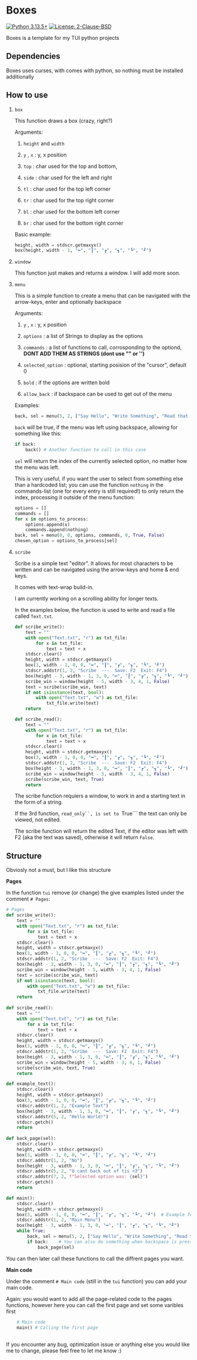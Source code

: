 # Boxes
[![Python 3.13.5+](https://img.shields.io/badge/python-3.13.5+-blue.svg)](https://www.python.org/downloads/) [![License: 2-Clause-BSD](https://img.shields.io/badge/BSD-yellow.svg)](https://opensource.org/license/bsd-2-clause)

Boxes is a template for my TUI python projects

## Dependencies

Boxes uses curses, with comes with python, so nothing must be installed additionally

## How to use
1. ```box```

   This function draws a box (crazy, right?)
   
   Arguments:
   
     1. ```height``` and ```width```
   
     2. ```y``` , ```x``` : y, x position
   
     3. ```top``` : char used for  the top and bottom,
   
     4. ```side``` : char used for the left and right
   
     5. ```tl``` : char used for the top left corner
   
     6. ```tr``` : char used for the top right corner
   
     7. ```bl``` : char used for the bottom left corner
   
     8. ```br``` : char used for the bottom right corner
   
   Basic example:
   ```Python
   height, width = stdscr.getmaxyx()
   box(height, width - 1, "━", "┃", "┏", "┓", "┗", "┛")    
   ```

3. ```window```
 
   This function just makes and returns a window. I will add more soon.

4. ```menu```

   This is a simple function to create a menu that can be navigated with the arrow-keys, enter and optionally backspace
   
   Arguments:
   
     1. ```y``` , ```x``` : y, x position
   
     2. ```options``` : a list of Strings to display as the options
   
     3. ```commands``` : a list of functions to call, corrosponding to the optiond, **DONT ADD THEM AS STRINGS (dont use "" or '')**
   
     4. ```selected_option``` : optional, starting posision of the "cursor", default 0
   
     5. ```bold``` : if the options are written bold
   
     6. ```allow_back``` : if backspace can be used to get out of the menu

   Examples:

   ```Python
   back, sel = menu(5, 2, ["Say Hello", "Write Something", "Read that something", "Quit"], [example_text, scribe_write, scribe_read, bye], 0, True, True)  # Example on how to use the menu function
   ```

   ```back``` will be true, if the menu was left using backspace, allowing for something like this:

   ```Python
   if back:
       back() # Another function to call in this case
   ```

   ```sel``` will return the index of the currently selected option, no matter how the menu was left.

   This is very useful, if you want the user to select from something else than a hardcoded list; you can use the function ```nothing``` in the commands-list (one for every entry is still required!) to only return the index, processing it outside of the menu function:

   ```Python
   options = []
   commands = []
   for x in options_to_process:
       options.append(x)
       commands.append(nothing)
   back, sel = menu(0, 0, options, commands, 0, True, False)
   chosen_option = options_to_process[sel]
   ```
5. ```scribe```
    
    Scribe is a simple text "editor". It allows for most characters to be written and can be navigated using the arrow-keys and home & end keys.
    
    It comes with text-wrap build-in.

    I am currently working on a scrolling ability for longer texts.

    In the examples below, the function is used to write and read a file called ```Text.txt```.

    ```Python
    def scribe_write():
        text = ""
        with open("Text.txt", "r") as txt_file:
            for x in txt_file:
                text = text + x
        stdscr.clear()
        height, width = stdscr.getmaxyx()
        box(3, width - 1, 0, 0, "━", "┃", "┏", "┓", "┗", "┛")
        stdscr.addstr(1, 2, "Scribe  ---  Save: F2  Exit: F4")
        box(height - 3, width - 1, 3, 0, "━", "┃", "┏", "┓", "┗", "┛")
        scribe_win = window(height - 5, width - 3, 4, 1, False)
        text = scribe(scribe_win, text)
        if not isinstance(text, bool):
            with open("Text.txt", "w") as txt_file:
                txt_file.write(text)
        return
    
    def scribe_read():
        text = ""
        with open("Text.txt", "r") as txt_file:
            for x in txt_file:
                text = text + x
        stdscr.clear()
        height, width = stdscr.getmaxyx()
        box(3, width - 1, 0, 0, "━", "┃", "┏", "┓", "┗", "┛")
        stdscr.addstr(1, 2, "Scribe  ---  Save: F2  Exit: F4")
        box(height - 3, width - 1, 3, 0, "━", "┃", "┏", "┓", "┗", "┛")
        scribe_win = window(height - 5, width - 3, 4, 1, False)
        scribe(scribe_win, text, True)
        return
    ```

    The scribe function requiers a window, to work in and a starting text in the form of a string.
    
    If the 3rd function, ```read_only``, is set to ```True``` the text can only be viewed, not edited.

    The scribe function will return the edited Text, if the editor was left with F2 (aka the text was saved), otherwise it will return ```False```.

## Structure

Obviosly not a must, but I like this structure

**Pages**

In the function ``` tui ``` remove (or change) the give examples listed under the comment ``` # Pages ```:

```Python
# Pages
def scribe_write():
    text = ""
    with open("Text.txt", "r") as txt_file:
        for x in txt_file:
            text = text + x
    stdscr.clear()
    height, width = stdscr.getmaxyx()
    box(3, width - 1, 0, 0, "━", "┃", "┏", "┓", "┗", "┛")
    stdscr.addstr(1, 2, "Scribe  ---  Save: F2  Exit: F4")
    box(height - 3, width - 1, 3, 0, "━", "┃", "┏", "┓", "┗", "┛")
    scribe_win = window(height - 5, width - 3, 4, 1, False)
    text = scribe(scribe_win, text)
    if not isinstance(text, bool):
        with open("Text.txt", "w") as txt_file:
            txt_file.write(text)
    return
    
def scribe_read():
    text = ""
    with open("Text.txt", "r") as txt_file:
        for x in txt_file:
            text = text + x
    stdscr.clear()
    height, width = stdscr.getmaxyx()
    box(3, width - 1, 0, 0, "━", "┃", "┏", "┓", "┗", "┛")
    stdscr.addstr(1, 2, "Scribe  ---  Save: F2  Exit: F4")
    box(height - 3, width - 1, 3, 0, "━", "┃", "┏", "┓", "┗", "┛")
    scribe_win = window(height - 5, width - 3, 4, 1, False)
    scribe(scribe_win, text, True)
    return

def example_text():
    stdscr.clear()
    height, width = stdscr.getmaxyx()
    box(3, width - 1, 0, 0, "━", "┃", "┏", "┓", "┗", "┛")
    stdscr.addstr(1, 2, "Example Text")
    box(height - 3, width - 1, 3, 0, "━", "┃", "┏", "┓", "┗", "┛")
    stdscr.addstr(5, 2, "Hello World!")
    stdscr.getch()
    return
    
def back_page(sel):
    stdscr.clear()
    height, width = stdscr.getmaxyx()
    box(3, width - 1, 0, 0, "━", "┃", "┏", "┓", "┗", "┛")
    stdscr.addstr(1, 2, "No")
    box(height - 3, width - 1, 3, 0, "━", "┃", "┏", "┓", "┗", "┛")
    stdscr.addstr(5, 2, "U cant back out of tis <3")
    stdscr.addstr(7, 2, f"Selected option was: {sel}")
    stdscr.getch()
    return

def main():
    stdscr.clear()
    height, width = stdscr.getmaxyx()
    box(3, width - 1, 0, 0, "━", "┃", "┏", "┓", "┗", "┛")  # Example for the box function
    stdscr.addstr(1, 2, "Main Menu")
    box(height - 3, width - 1, 3, 0, "━", "┃", "┏", "┓", "┗", "┛")
    while True:
        back, sel = menu(5, 2, ["Say Hello", "Write Something", "Read that something", "Quit"], [example_text, scribe_write, scribe_read, bye], 0, True, True)  # Example on how to use the menu function
        if back:    # You can also do something when backspace is pressed (like go back one page or something) ... have to set allow_back = True though
            back_page(sel)
```
You can then later call these functions to call the diffrent pages you want.

**Main code**

Under the comment ``` # Main code ``` (still in the ``` tui ``` function) you can add your main code.

Again: you would want to add all the page-related code to the pages functions, however here you can call the first page and set some varibles first

```Python
    # Main code
    main() # Calling the first page
```

##
If you encounter any bug, optimization issue or anything else you would like me to change, please feel free to let me know :)
